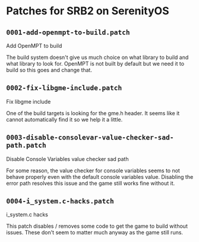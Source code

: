 # Patches for SRB2 on SerenityOS

## `0001-add-openmpt-to-build.patch`

Add OpenMPT to build

The build system doesn't give us much choice on what library to build and what library to look for.
OpenMPT is not built by default but we need it to build so this goes and change that.

## `0002-fix-libgme-include.patch`

Fix libgme include

One of the build targets is looking for the gme.h header.
It seems like it cannot automatically find it so we help it a little.

## `0003-disable-consolevar-value-checker-sad-path.patch`

Disable Console Variables value checker sad path

For some reason, the value checker for console variables seems to not behave properly even with the default console variables value.
Disabling the error path resolves this issue and the game still works fine without it.

## `0004-i_system.c-hacks.patch`

i_system.c hacks

This patch disables / removes some code to get the game to build without issues.
These don't seem to matter much anyway as the game still runs.
